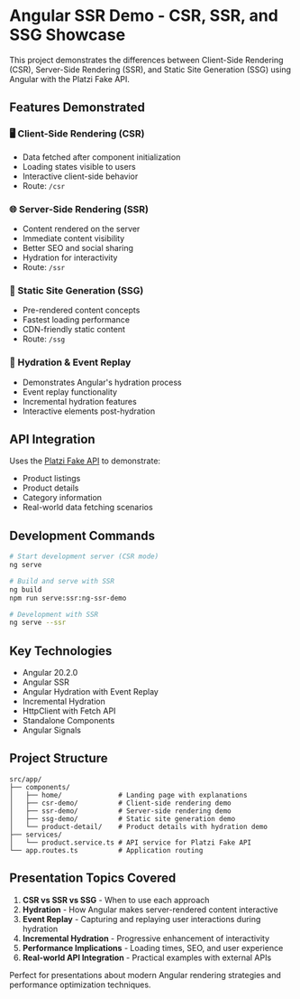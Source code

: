 # Angular SSR Demo - CSR, SSR, and SSG Showcase

This project demonstrates the differences between Client-Side Rendering (CSR), Server-Side Rendering (SSR), and Static Site Generation (SSG) using Angular with the Platzi Fake API.

## Features Demonstrated

### 🖥️ Client-Side Rendering (CSR)
- Data fetched after component initialization
- Loading states visible to users
- Interactive client-side behavior
- Route: `/csr`

### 🌐 Server-Side Rendering (SSR)
- Content rendered on the server
- Immediate content visibility
- Better SEO and social sharing
- Hydration for interactivity
- Route: `/ssr`

### 📄 Static Site Generation (SSG)
- Pre-rendered content concepts
- Fastest loading performance
- CDN-friendly static content
- Route: `/ssg`

### 🔄 Hydration & Event Replay
- Demonstrates Angular's hydration process
- Event replay functionality
- Incremental hydration features
- Interactive elements post-hydration

## API Integration

Uses the [Platzi Fake API](https://fakeapi.platzi.com/) to demonstrate:
- Product listings
- Product details
- Category information
- Real-world data fetching scenarios

## Development Commands

```bash
# Start development server (CSR mode)
ng serve

# Build and serve with SSR
ng build
npm run serve:ssr:ng-ssr-demo

# Development with SSR
ng serve --ssr
```

## Key Technologies

- Angular 20.2.0
- Angular SSR
- Angular Hydration with Event Replay
- Incremental Hydration
- HttpClient with Fetch API
- Standalone Components
- Angular Signals

## Project Structure

```
src/app/
├── components/
│   ├── home/              # Landing page with explanations
│   ├── csr-demo/          # Client-side rendering demo
│   ├── ssr-demo/          # Server-side rendering demo
│   ├── ssg-demo/          # Static site generation demo
│   └── product-detail/    # Product details with hydration demo
├── services/
│   └── product.service.ts # API service for Platzi Fake API
└── app.routes.ts          # Application routing
```

## Presentation Topics Covered

1. **CSR vs SSR vs SSG** - When to use each approach
2. **Hydration** - How Angular makes server-rendered content interactive
3. **Event Replay** - Capturing and replaying user interactions during hydration
4. **Incremental Hydration** - Progressive enhancement of interactivity
5. **Performance Implications** - Loading times, SEO, and user experience
6. **Real-world API Integration** - Practical examples with external APIs

Perfect for presentations about modern Angular rendering strategies and performance optimization techniques.